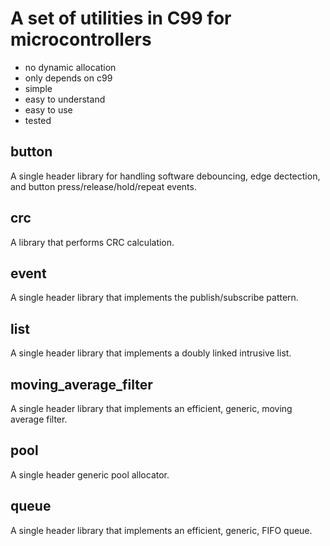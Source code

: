 # A set of utilities in C99 for microcontrollers

* no dynamic allocation
* only depends on c99
* simple
* easy to understand
* easy to use
* tested

## button

A single header library for handling software debouncing, edge dectection, and button press/release/hold/repeat events.

## crc

A library that performs CRC calculation.

## event

A single header library that implements the publish/subscribe pattern.

## list

A single header library that implements a doubly linked intrusive list.

## moving_average_filter

A single header library that implements an efficient, generic, moving average filter.

## pool

A single header generic pool allocator.

## queue

A single header library that implements an efficient, generic, FIFO queue.
